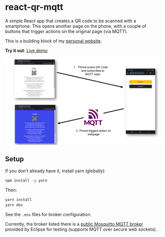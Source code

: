 # react-qr-mqtt

A simple React app that creates a QR code to be scanned with a smartphone. This opens another page on the phone, with a
couple of buttons that trigger actions on the original page (via MQTT).

This is a building block of my [personal website](https://pointless.xmp.systems/).

**Try it out**: [Live demo](https://linomp.github.io/react-qr-mqtt/)

![](./figure.png)

## Setup

If you don't already have it, install yarn (globally):

```bash
npm install -g yarn
```

Then:

```bash
yarn install
yarn dev
```

See the `.env` files for broker configuration.

Currently, the broker listed there is a [public Mosquitto MQTT broker](https://test.mosquitto.org/) provided by Eclipse
for testing (supports MQTT over secure web sockets).
